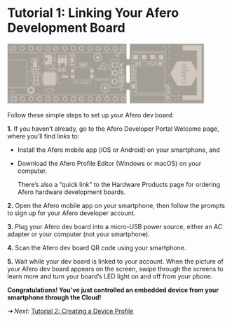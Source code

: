 # Tutorial 1: Linking Your Afero Development Board

![Modulo](img/OOBEMod_fr_board.png)

Follow these simple steps to set up your Afero dev board:

**1.** If you haven’t already, go to the Afero Developer Portal Welcome page, where you’ll find links to:

- Install the Afero mobile app (iOS or Android) on your smartphone, and
- Download the Afero Profile Editor (Windows or macOS) on your computer.

    There’s also a “quick link” to the Hardware Products page for ordering Afero hardware development boards.

**2.** Open the Afero mobile app on your smartphone, then follow the prompts to sign up for your Afero developer account.

**3.** Plug your Afero dev board into a micro-USB power source, either an AC adapter or your computer (not your smartphone).

**4.** Scan the Afero dev board QR code using your smartphone.

**5.** Wait while your dev board is linked to your account. When the picture of your Afero dev board appears on the screen, swipe through the screens to learn more and turn your board’s LED light on and off from your phone.

**Congratulations! You’ve just controlled an embedded device from your smartphone through the Cloud!**

 **&#8674;** *Next:* [Tutorial 2: Creating a Device Profile](../Lesson2)